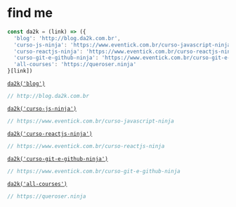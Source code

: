 # find me

```js
const da2k = (link) => ({
  'blog': 'http://blog.da2k.com.br',
  'curso-js-ninja': 'https://www.eventick.com.br/curso-javascript-ninja',
  'curso-reactjs-ninja': 'https://www.eventick.com.br/curso-reactjs-ninja',
  'curso-git-e-github-ninja': 'https://www.eventick.com.br/curso-git-e-github-ninja',
  'all-courses': 'https://queroser.ninja'  
}[link])
```

[`da2k('blog')`][blog]
```js
// http://blog.da2k.com.br
```

[`da2k('curso-js-ninja')`][js-ninja] 
```js
// https://www.eventick.com.br/curso-javascript-ninja
```

[`da2k('curso-reactjs-ninja')`][reactjs-ninja] 
```js
// https://www.eventick.com.br/curso-reactjs-ninja
```

[`da2k('curso-git-e-github-ninja')`][git-github-ninja]
```js
// https://www.eventick.com.br/curso-git-e-github-ninja
```

[`da2k('all-courses')`][all-courses]
```js
// https://queroser.ninja
```

[blog]: http://blog.da2k.com.br
[js-ninja]: https://www.eventick.com.br/curso-javascript-ninja
[reactjs-ninja]: https://www.eventick.com.br/curso-reactjs-ninja
[git-github-ninja]: https://www.eventick.com.br/curso-git-e-github-ninja
[all-courses]: https://queroser.ninja
